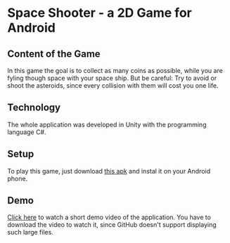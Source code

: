 # Space Shooter - a 2D Game for Android

## Content of the Game
In this game the goal is to collect as many coins as possible, while you are fyling though space with your space ship. 
But be careful: Try to avoid or shoot the asteroids, since every collision with them will cost you one life.

## Technology
The whole application was developed in Unity with the programming language C#.

## Setup 
To play this game, just download [this apk](export/SpaceShooterAPK.apk) and instal it on your Android phone. 

## Demo
[Click here](DemoSpaceShooter.mp4) to watch a short demo video of the application. You have to download the video to watch it, since GitHub doesn't support displaying such large files.
